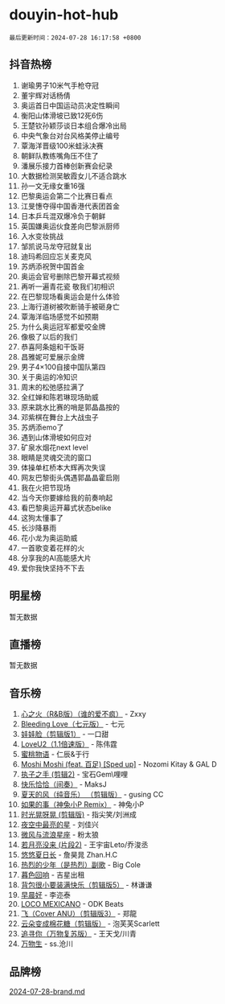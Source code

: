 # douyin-hot-hub

`最后更新时间：2024-07-28 16:17:58 +0800`

## 抖音热榜

1. 谢瑜男子10米气手枪夺冠
1. 董宇辉对话杨倩
1. 奥运首日中国运动员决定性瞬间
1. 衡阳山体滑坡已致12死6伤
1. 王楚钦孙颖莎谈日本组合爆冷出局
1. 中央气象台对台风格美停止编号
1. 覃海洋晋级100米蛙泳决赛
1. 朝鲜队教练嘴角压不住了
1. 潘展乐接力首棒创新赛会纪录
1. 大数据检测吴敏霞女儿不适合跳水
1. 孙一文无缘女重16强
1. 巴黎奥运会第二个比赛日看点
1. 江旻憓夺得中国香港代表团首金
1. 日本乒乓混双爆冷负于朝鲜
1. 英国嫌奥运伙食差向巴黎派厨师
1. 入水变妆挑战
1. 邹凯说马龙夺冠就复出
1. 迪玛希回应忘关麦克风
1. 苏炳添祝贺中国首金
1. 奥运会官号删除巴黎开幕式视频
1. 再听一遍青花瓷 敬我们初相识
1. 在巴黎现场看奥运会是什么体验
1. 上海行道树被吹断骑手被砸身亡
1. 覃海洋临场感觉不如预期
1. 为什么奥运冠军都爱咬金牌
1. 像极了以后的我们
1. 恭喜阿条姐和干饭哥
1. 昌雅妮可爱展示金牌
1. 男子4×100自接中国队第四
1. 关于奥运的冷知识
1. 周末的松弛感拉满了
1. 全红婵和陈若琳现场助威
1. 原来跳水比赛的哨是郭晶晶按的
1. 邓紫棋在舞台上大战虫子
1. 苏炳添emo了
1. 遇到山体滑坡如何应对
1. 矿泉水烟花next level
1. 眼睛是灵魂交流的窗口
1. 体操单杠桥本大辉再次失误
1. 网友巴黎街头偶遇郭晶晶霍启刚
1. 我在火把节现场
1. 当今天你要嫁给我的前奏响起
1. 看巴黎奥运开幕式状态belike
1. 这狗太懂事了
1. 长沙降暴雨
1. 花小龙为奥运助威
1. 一首歌变着花样的火
1. 分享我的AI高能感大片
1. 爱你我快坚持不下去

## 明星榜

暂无数据

## 直播榜

暂无数据

## 音乐榜

1. [心之火（R&B版）（谁的爱不疯）](https://sf3-cdn-tos.douyinstatic.com/obj/tos-cn-ve-2774/okemkEDaIBBE3OosftCgMxlFkLQZRw37t36ZQv) - Zxxy
1. [Bleeding Love（七元版）](https://sf3-cdn-tos.douyinstatic.com/obj/tos-cn-ve-2774/oEgC9eZFHQ1MfSRnrfkzFp8AayDWqAQMABBgUs) - 七元
1. [娃娃脸（剪辑版1）](https://sf5-hl-cdn-tos.douyinstatic.com/obj/tos-cn-ve-2774/oIimSCgQoNUePTAZ1Ba7TeADY4KetGYsVFeaaB) - 一口甜
1. [LoveU2（1.1倍速版）](https://sf5-hl-cdn-tos.douyinstatic.com/obj/tos-cn-ve-2774/oQMeDffLaEmgMwgCOEMAFCI6INzoFPgWdD0rsa) - 陈伟霆
1. [蜜桃物语](https://sf5-hl-cdn-tos.douyinstatic.com/obj/tos-cn-ve-2774/oIhOSCZtIACtYU4XQkngiW9kCBfVD1Fz9IYeqL) - 仁辰&于行
1. [Moshi Moshi (feat. 百足) [Sped up]](https://sf6-cdn-tos.douyinstatic.com/obj/tos-cn-ve-2774/ocCPFQcXJLeroaIdQLIGAoeeYM3OAUYGDguHXz) - Nozomi Kitay & GAL D
1. [执子之手 (剪辑2)](https://sf5-hl-cdn-tos.douyinstatic.com/obj/tos-cn-ve-2774/oUoZLQjCc31XzqsBnBQUNgeKtYPBcgbFDwtfcu) - 宝石Gem\哩哩
1. [快乐恰恰（间奏）](https://sf3-cdn-tos.douyinstatic.com/obj/tos-cn-ve-2774/oMesum3HvWQXJxuMFeVYzf54o2QzH5aEBPOCAn) - MaksJ
1. [夏天的风（纯音乐） （剪辑版）](https://sf5-hl-cdn-tos.douyinstatic.com/obj/tos-cn-ve-2774/oUzLjBZZFQAoNRmGokEeD5zfQCObp6UeFAnTa6) - gusing CC
1. [如果的事（神兔小P Remix）](https://sf3-cdn-tos.douyinstatic.com/obj/tos-cn-ve-2774/okHtAffz3g4ZB0BMQn9iC9BC6AciI3xCmgQTqt) - 神兔小P
1. [时光晃呀晃 (剪辑版)](https://sf3-cdn-tos.douyinstatic.com/obj/tos-cn-ve-2774/o8ACeQem3gwI1x3GIYGAfKG0LJebKFRJDwRwyW) - 指尖笑/刘洲成
1. [夜空中最亮的星](https://sf5-hl-cdn-tos.douyinstatic.com/obj/tos-cn-ve-2774/o4IfgGwqqnFeXEMGaS8JBzJAdayAaCeoxqbjCD) - 刘佳兴
1. [微风与流浪星座](https://sf5-hl-cdn-tos.douyinstatic.com/obj/tos-cn-ve-2774/okQfeAMGaEbRLJILIMJGeKgg1CgIeCNAsmx8IR) - 粉太狼
1. [若月亮没来 (片段2)](https://sf5-hl-cdn-tos.douyinstatic.com/obj/tos-cn-ve-2774/ocQavLLjkCOeDxGyYeIMGgNAIwJ0QXE1Ve3Fzv) - 王宇宙Leto/乔浚丞
1. [悠悠夏日长](https://sf3-cdn-tos.douyinstatic.com/obj/tos-cn-ve-2774/oUMrdhm6MSeLCU1aI6CXCBFtQzFEGafJYAeDgE) - 詹昊晁 Zhan.H.C
1. [热烈的少年（是热烈）副歌](https://sf5-hl-cdn-tos.douyinstatic.com/obj/tos-cn-ve-2774/owVNI0CLDAUMtSz6TEYvfFBFL4UDFFhLfgK8fa) - Big Cole
1. [暮色回响](https://sf5-hl-cdn-tos.douyinstatic.com/obj/tos-cn-ve-2774/ogmtI1ftCDEkkgJG5NlBfFoiaBQtGMF3ZTdrIO) - 吉星出租
1. [背包很小要装满快乐（剪辑版5）](https://sf3-cdn-tos.douyinstatic.com/obj/tos-cn-ve-2774/oUqSJIiBjw2pxsBAiQRmkbZGJrlGCMBPpIW90) - 林谦谦
1. [早晨好](https://sf5-hl-cdn-tos.douyinstatic.com/obj/tos-cn-ve-2774/oEn1iBCi6Im33ZOg97tePPMfoRzXBPLBQ1plD3) - 李迩泰
1. [LOCO MEXICANO](https://sf5-hl-cdn-tos.douyinstatic.com/obj/tos-cn-ve-2774/owxVoxJorA4ILBfsMAjU6t7O1xW9w0tS7EYzh6) - ODK Beats
1. [飞（Cover ANU）（剪辑版3）](https://sf5-hl-cdn-tos.douyinstatic.com/obj/tos-cn-ve-2774/7fceff03e2694974b0f5a59c8eb131aa) - 郑龍
1. [云朵变成棉花糖（剪辑版）](https://sf5-hl-cdn-tos.douyinstatic.com/obj/tos-cn-ve-2774/o8LC84GQLALFfXeyJmh8KE61byVQYMMeAZLfEI) - 泡芙芙Scarlett
1. [追寻你（万物复苏版）](https://sf5-hl-cdn-tos.douyinstatic.com/obj/tos-cn-ve-2774/oYeAZJsbjIDit9APmBg8u6uDUQnHmoCf3gbo74) - 王天戈/川青
1. [万物生](https://sf3-cdn-tos.douyinstatic.com/obj/tos-cn-ve-2774/oYmc57nRMikxBnetIc1y6BCoOZFN5QfURgQDTE) - ss.沧川

## 品牌榜

[2024-07-28-brand.md](2024-07-28-brand.md)
